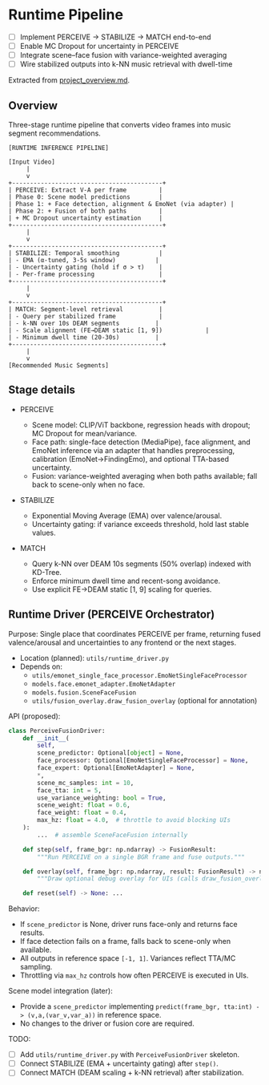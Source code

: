 # Runtime Pipeline

- [ ] Implement PERCEIVE → STABILIZE → MATCH end-to-end
- [ ] Enable MC Dropout for uncertainty in PERCEIVE
- [ ] Integrate scene–face fusion with variance-weighted averaging
- [ ] Wire stabilized outputs into k-NN music retrieval with dwell-time

Extracted from [project_overview.md](file:///Users/desmondchoy/Projects/emo-rec/docs/project_overview.md).

## Overview

Three-stage runtime pipeline that converts video frames into music segment recommendations.

```
[RUNTIME INFERENCE PIPELINE]

[Input Video]
     |
     v
+------------------------------------------+
| PERCEIVE: Extract V-A per frame         |
| Phase 0: Scene model predictions        |
| Phase 1: + Face detection, alignment & EmoNet (via adapter) |
| Phase 2: + Fusion of both paths         |
| + MC Dropout uncertainty estimation     |
+------------------------------------------+
     |
     v
+------------------------------------------+
| STABILIZE: Temporal smoothing           |
| - EMA (α-tuned, 3-5s window)           |
| - Uncertainty gating (hold if σ > τ)    |
| - Per-frame processing                  |
+------------------------------------------+
     |
     v
+------------------------------------------+
| MATCH: Segment-level retrieval          |
| - Query per stabilized frame            |
| - k-NN over 10s DEAM segments          |
| - Scale alignment (FE→DEAM static [1, 9])            |
| - Minimum dwell time (20-30s)          |
+------------------------------------------+
     |
     v
[Recommended Music Segments]
```

## Stage details

- PERCEIVE
  - Scene model: CLIP/ViT backbone, regression heads with dropout; MC Dropout for mean/variance.
  - Face path: single-face detection (MediaPipe), face alignment, and EmoNet inference via an adapter that handles preprocessing, calibration (EmoNet→FindingEmo), and optional TTA-based uncertainty.
  - Fusion: variance-weighted averaging when both paths available; fall back to scene-only when no face.

- STABILIZE
  - Exponential Moving Average (EMA) over valence/arousal.
  - Uncertainty gating: if variance exceeds threshold, hold last stable values.

- MATCH
  - Query k-NN over DEAM 10s segments (50% overlap) indexed with KD-Tree.
  - Enforce minimum dwell time and recent-song avoidance.
  - Use explicit FE→DEAM static [1, 9] scaling for queries.

## Runtime Driver (PERCEIVE Orchestrator)

Purpose: Single place that coordinates PERCEIVE per frame, returning fused
valence/arousal and uncertainties to any frontend or the next stages.

- Location (planned): `utils/runtime_driver.py`
- Depends on:
  - `utils/emonet_single_face_processor.EmoNetSingleFaceProcessor`
  - `models.face.emonet_adapter.EmoNetAdapter`
  - `models.fusion.SceneFaceFusion`
  - `utils/fusion_overlay.draw_fusion_overlay` (optional for annotation)

API (proposed):

```python
class PerceiveFusionDriver:
    def __init__(
        self,
        scene_predictor: Optional[object] = None,
        face_processor: Optional[EmoNetSingleFaceProcessor] = None,
        face_expert: Optional[EmoNetAdapter] = None,
        *,
        scene_mc_samples: int = 10,
        face_tta: int = 5,
        use_variance_weighting: bool = True,
        scene_weight: float = 0.6,
        face_weight: float = 0.4,
        max_hz: float = 4.0,  # throttle to avoid blocking UIs
    ):
        ...  # assemble SceneFaceFusion internally

    def step(self, frame_bgr: np.ndarray) -> FusionResult:
        """Run PERCEIVE on a single BGR frame and fuse outputs."""

    def overlay(self, frame_bgr: np.ndarray, result: FusionResult) -> np.ndarray:
        """Draw optional debug overlay for UIs (calls draw_fusion_overlay)."""

    def reset(self) -> None: ...
```

Behavior:
- If `scene_predictor` is None, driver runs face-only and returns face results.
- If face detection fails on a frame, falls back to scene-only when available.
- All outputs in reference space `[-1, 1]`. Variances reflect TTA/MC sampling.
- Throttling via `max_hz` controls how often PERCEIVE is executed in UIs.

Scene model integration (later):
- Provide a `scene_predictor` implementing
  `predict(frame_bgr, tta:int) -> (v,a,(var_v,var_a))` in reference space.
- No changes to the driver or fusion core are required.

TODO:
- [ ] Add `utils/runtime_driver.py` with `PerceiveFusionDriver` skeleton.
- [ ] Connect STABILIZE (EMA + uncertainty gating) after `step()`.
- [ ] Connect MATCH (DEAM scaling + k-NN retrieval) after stabilization.
